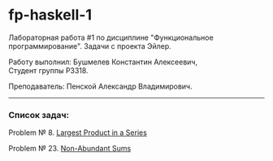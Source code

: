 # fp-haskell-1
Лабораторная работа #1 по дисциплине "Функциональное программирование". Задачи с проекта Эйлер.

Работу выполнил: Бушмелев Константин Алексеевич,  
Студент группы P3318.

Преподаватель: Пенской Александр Владимирович.

---

### Список задач:

Problem № 8\. [Largest Product in a Series](https://projecteuler.net/problem=8)

Problem № 23\. [Non-Abundant Sums](https://projecteuler.net/problem=23)

